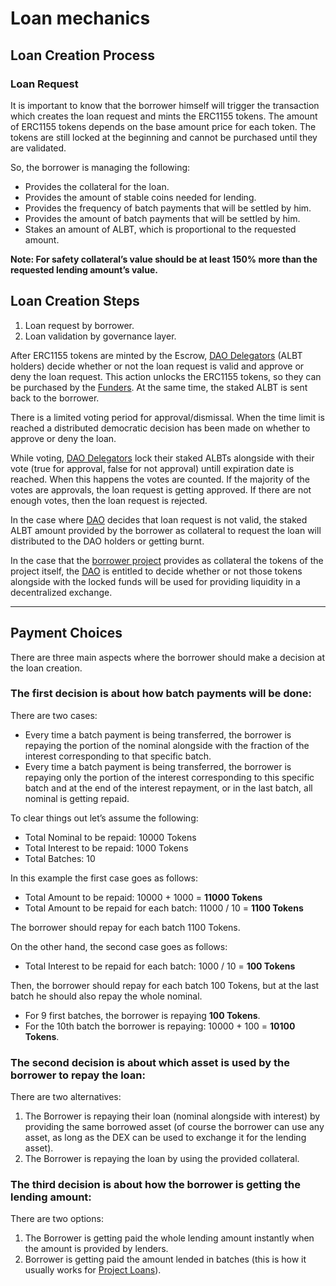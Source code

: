 # Loan mechanics

## Loan Creation Process

### Loan Request
It is important to know that the borrower himself will trigger the transaction which creates the loan request and mints the ERC1155 tokens.
The amount of ERC1155 tokens depends on the base amount price for each token.
The tokens are still locked at the beginning and cannot be purchased until they are validated.

So, the borrower is managing the following:
* Provides the collateral for the loan.
* Provides the amount of stable coins needed for lending.
* Provides the frequency of batch payments that will be settled by him.
* Provides the amount of batch payments that will be settled by him.
* Stakes an amount of ALBT, which is proportional to the requested amount.

**Note: For safety collateral’s value should be at least 150% more than the requested lending amount’s value.** 

## Loan Creation Steps
1. Loan request by borrower.
2. Loan validation by governance layer.

After ERC1155 tokens are minted by the Escrow, [DAO Delegators](Glossary.md) (ALBT holders) decide whether or not the loan request is valid and approve or deny the loan request.
This action unlocks the ERC1155 tokens, so they can be purchased by the [Funders](Glossary.md). At the same time, the staked ALBT is sent back to the borrower.

There is a limited voting period for approval/dismissal. When the time limit is reached a distributed democratic decision has been made on whether to approve or deny the loan.

While voting, [DAO Delegators](DAO.md) lock their staked ALBTs alongside with their vote (true for approval, false for not approval) untill expiration date is reached.
When this happens the votes are counted. If the majority of the votes are approvals, the loan request is getting approved. If there are not enough votes, then the loan request is rejected.

In the case where [DAO](DAO.md) decides that loan request is not valid, the staked ALBT amount provided by the borrower as collateral to request the loan will distributed to the DAO holders or getting burnt.


In the case that the [borrower project](Glossary.md) provides as collateral the tokens of the project itself, the [DAO](DAO.md) is entitled to decide whether or not those tokens alongside with the locked funds will be used for providing liquidity in a decentralized exchange.


---

## Payment Choices
There are three main aspects where the borrower should make a decision at the loan creation.

### **The first decision is about how batch payments will be done:**
There are two cases:
* Every time a batch payment is being transferred, the borrower is repaying the portion of the nominal alongside with the fraction of the interest corresponding to that specific batch.
* Every time a batch payment is being transferred, the borrower is repaying only the portion of the interest corresponding to this specific batch and at the end of the interest repayment, or in the last batch, all nominal is getting repaid.

To clear things out let’s assume the following:
* Total Nominal to be repaid: 10000 Tokens
* Total Interest to be repaid: 1000 Tokens
* Total Batches: 10

In this example the first case goes as follows:

- Total Amount to be repaid: 10000 + 1000 = **11000 Tokens**
- Total Amount to be repaid for each batch: 11000 / 10 = **1100 Tokens**

The borrower should repay for each batch 1100 Tokens.

On the other hand, the second case goes as follows:
* Total Interest to be repaid for each batch: 1000 / 10 = **100 Tokens**

Then, the borrower should repay for each batch 100 Tokens, but at the last batch he should also repay the whole nominal.
* For 9 first batches, the borrower is repaying **100 Tokens**.
* For the 10th batch the borrower is repaying: 10000 + 100 = **10100 Tokens**.

### **The second decision is about which asset is used by the borrower to repay the loan:**
There are two alternatives:
1. The Borrower is repaying their loan (nominal alongside with interest) by providing the same borrowed asset (of course the borrower can use any asset, as long as the DEX can be used to exchange it for the lending asset).
2. The Borrower is repaying the loan by using the provided collateral.

### **The third decision is about how the borrower is getting the lending amount:**
There are two options:
1. The Borrower is getting paid the whole lending amount instantly when the amount is provided by lenders.
2. Borrower is getting paid the amount lended in batches (this is how it usually works for [Project Loans](Glossary.md)).
